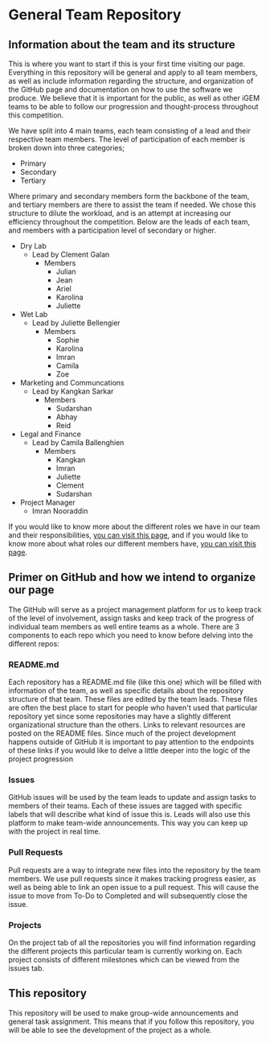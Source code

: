 # General Team Repository

## Information about the team and its structure
This is where you want to start if this is your first time visiting our page. Everything in this repository will be general and apply to all team members, as well as include information regarding the structure, and organization of the GitHub page and documentation on how to use the software we produce. We believe that it is important for the public, as well as other iGEM teams to be able to follow our progression and thought-process throughout this competition.

We have split into 4 main teams, each team consisting of a lead and their respective team members. The level of participation of each member is broken down into three categories;
- Primary
- Secondary
- Tertiary

Where primary and secondary members form the backbone of the team, and tertiary members are there to assist the team if needed. We chose this structure to dilute the workload, and is an attempt at increasing our efficiency throughout the competition. Below are the leads of each team, and members with a participation level of secondary or higher.

- Dry Lab
	- Lead by Clement Galan
		- Members
			- Julian
			- Jean
			- Ariel
			- Karolina
			- Juliette
- Wet Lab
	- Lead by Juliette Bellengier
		- Members
			- Sophie
			- Karolina
			- Imran
			- Camila
			- Zoe
- Marketing and Communcations
	- Lead by Kangkan Sarkar
		- Members
			- Sudarshan
			- Abhay
			- Reid
- Legal and Finance
	- Lead by Camila Ballenghien
		- Members  
			- Kangkan
			- Imran
			- Juliette
			- Clement
			- Sudarshan
- Project Manager
	- Imran Nooraddin 

If you would like to know more about the different roles we have in our team and their responsibilities, [you can visit this page](https://docs.google.com/spreadsheets/d/1EI8O8MLVQEvRWaE8_FR-D1FZlNSERg_TUA64oNR0EVU/edit?usp=sharing), and if you would like to know more about what roles our different members have, [you can visit this page](https://docs.google.com/document/d/15pZEmhWqGDY22QHJigkaIEml6qUhnqbMtDb3aLcBL18/edit?usp=sharing).

## Primer on GitHub and how we intend to organize our page

The GitHub will serve as a project management platform for us to keep track of the level of involvement, assign tasks and keep track of the progress of individual team members as well entire teams as a whole. There are 3 components to each repo which you need to know before delving into the different repos:

### README.md
Each repository has a README.md file (like this one) which will be filled with information of the team, as well as specific details about the repository structure of that team. These files are edited by the team leads. These files are often the best place to start for people who haven't used that particular repository yet since some repositories may have a slightly different organizational structure than the others. Links to relevant resources are posted on the README files. Since much of the project development happens outside of GitHub it is important to pay attention to the endpoints of these links if you would like to delve a little deeper into the logic of the project progression

### Issues
GitHub issues will be used by the team leads to update and assign tasks to members of their teams. Each of these issues are tagged with specific labels that will describe what kind of issue this is. Leads will also use this platform to make team-wide announcements. This way you can keep up with the project in real time.

### Pull Requests
Pull requests are a way to integrate new files into the repository by the team members. We use pull requests since it makes tracking progress easier, as well as being able to link an open issue to a pull request. This will cause the issue to move from To-Do to Completed and will subsequently close the issue.

### Projects
On the project tab of all the repositories you will find information regarding the different projects this particular team is currently working on. Each project consists of different milestones which can be viewed from the issues tab.

## This repository
This repository will be used to make group-wide announcements and general task assignment. This means that if you follow this repository, you will be able to see the development of the project as a whole.


